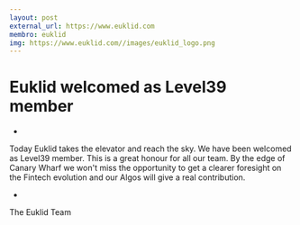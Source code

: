 ```yaml
---
layout: post
external_url: https://www.euklid.com
membro: euklid
img: https://www.euklid.com//images/euklid_logo.png
---
```


# Euklid welcomed as Level39 member
-

Today Euklid takes the elevator and reach the sky. We have been welcomed as Level39 member. This is a great honour for all our team. By the edge of Canary Wharf we won't miss the opportunity to get a clearer foresight on the Fintech evolution and our Algos‬ will give a real contribution.

-
The Euklid Team
